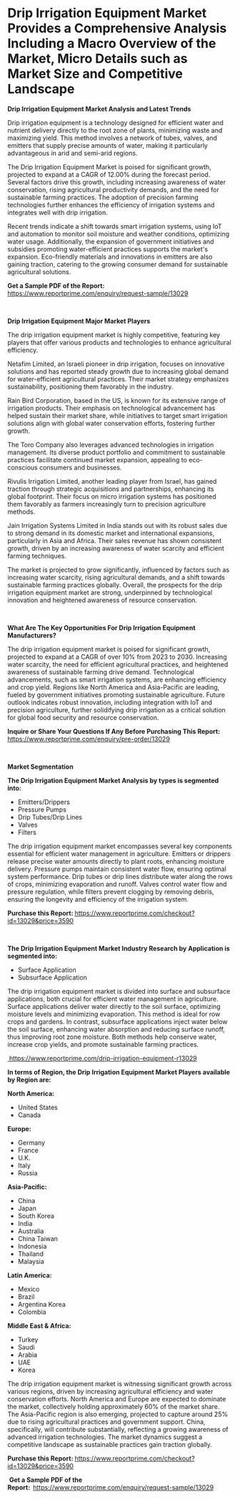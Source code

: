 <p><h1>Drip Irrigation Equipment Market Provides a Comprehensive Analysis Including a Macro Overview of the Market, Micro Details such as Market Size and Competitive Landscape</h1></p><p><strong>Drip Irrigation Equipment Market Analysis and Latest Trends</strong></p>
<p><p>Drip irrigation equipment is a technology designed for efficient water and nutrient delivery directly to the root zone of plants, minimizing waste and maximizing yield. This method involves a network of tubes, valves, and emitters that supply precise amounts of water, making it particularly advantageous in arid and semi-arid regions.</p><p>The Drip Irrigation Equipment Market is poised for significant growth, projected to expand at a CAGR of 12.00% during the forecast period. Several factors drive this growth, including increasing awareness of water conservation, rising agricultural productivity demands, and the need for sustainable farming practices. The adoption of precision farming technologies further enhances the efficiency of irrigation systems and integrates well with drip irrigation.</p><p>Recent trends indicate a shift towards smart irrigation systems, using IoT and automation to monitor soil moisture and weather conditions, optimizing water usage. Additionally, the expansion of government initiatives and subsidies promoting water-efficient practices supports the market's expansion. Eco-friendly materials and innovations in emitters are also gaining traction, catering to the growing consumer demand for sustainable agricultural solutions.</p></p>
<p><strong>Get a Sample PDF of the Report:&nbsp;</strong> <a href="https://www.reportprime.com/enquiry/request-sample/13029?utm_campaign=4440&utm_medium=2&utm_source=Github&utm_content=ia&utm_term=17052025&utm_id=drip-irrigation-equipment">https://www.reportprime.com/enquiry/request-sample/13029</a></p>
<p>&nbsp;</p>
<p><strong>Drip Irrigation Equipment Major Market Players</strong></p>
<p><p>The drip irrigation equipment market is highly competitive, featuring key players that offer various products and technologies to enhance agricultural efficiency. </p><p>Netafim Limited, an Israeli pioneer in drip irrigation, focuses on innovative solutions and has reported steady growth due to increasing global demand for water-efficient agricultural practices. Their market strategy emphasizes sustainability, positioning them favorably in the industry. </p><p>Rain Bird Corporation, based in the US, is known for its extensive range of irrigation products. Their emphasis on technological advancement has helped sustain their market share, while initiatives to target smart irrigation solutions align with global water conservation efforts, fostering further growth.</p><p>The Toro Company also leverages advanced technologies in irrigation management. Its diverse product portfolio and commitment to sustainable practices facilitate continued market expansion, appealing to eco-conscious consumers and businesses.</p><p>Rivulis Irrigation Limited, another leading player from Israel, has gained traction through strategic acquisitions and partnerships, enhancing its global footprint. Their focus on micro irrigation systems has positioned them favorably as farmers increasingly turn to precision agriculture methods.</p><p>Jain Irrigation Systems Limited in India stands out with its robust sales due to strong demand in its domestic market and international expansions, particularly in Asia and Africa. Their sales revenue has shown consistent growth, driven by an increasing awareness of water scarcity and efficient farming techniques.</p><p>The market is projected to grow significantly, influenced by factors such as increasing water scarcity, rising agricultural demands, and a shift towards sustainable farming practices globally. Overall, the prospects for the drip irrigation equipment market are strong, underpinned by technological innovation and heightened awareness of resource conservation.</p></p>
<p>&nbsp;</p>
<p><strong>What Are The Key Opportunities For Drip Irrigation Equipment Manufacturers?</strong></p>
<p><p>The drip irrigation equipment market is poised for significant growth, projected to expand at a CAGR of over 10% from 2023 to 2030. Increasing water scarcity, the need for efficient agricultural practices, and heightened awareness of sustainable farming drive demand. Technological advancements, such as smart irrigation systems, are enhancing efficiency and crop yield. Regions like North America and Asia-Pacific are leading, fueled by government initiatives promoting sustainable agriculture. Future outlook indicates robust innovation, including integration with IoT and precision agriculture, further solidifying drip irrigation as a critical solution for global food security and resource conservation.</p></p>
<p><strong>Inquire or Share Your Questions If Any Before Purchasing This Report:</strong> <a href="https://www.reportprime.com/enquiry/pre-order/13029?utm_campaign=4440&utm_medium=2&utm_source=Github&utm_content=ia&utm_term=17052025&utm_id=drip-irrigation-equipment">https://www.reportprime.com/enquiry/pre-order/13029</a></p>
<p>&nbsp;</p>
<p><strong>Market Segmentation</strong></p>
<p><strong>The Drip Irrigation Equipment Market Analysis by types is segmented into:</strong></p>
<p><ul><li>Emitters/Drippers</li><li>Pressure Pumps</li><li>Drip Tubes/Drip Lines</li><li>Valves</li><li>Filters</li></ul></p>
<p><p>The drip irrigation equipment market encompasses several key components essential for efficient water management in agriculture. Emitters or drippers release precise water amounts directly to plant roots, enhancing moisture delivery. Pressure pumps maintain consistent water flow, ensuring optimal system performance. Drip tubes or drip lines distribute water along the rows of crops, minimizing evaporation and runoff. Valves control water flow and pressure regulation, while filters prevent clogging by removing debris, ensuring the longevity and efficiency of the irrigation system.</p></p>
<p><strong>Purchase this Report:&nbsp;</strong><a href="https://www.reportprime.com/checkout?id=13029&price=3590&utm_campaign=4440&utm_medium=2&utm_source=Github&utm_content=ia&utm_term=17052025&utm_id=drip-irrigation-equipment">https://www.reportprime.com/checkout?id=13029&price=3590</a></p>
<p>&nbsp;</p>
<p><strong>The Drip Irrigation Equipment Market Industry Research by Application is segmented into:</strong></p>
<p><ul><li>Surface Application</li><li>Subsurface Application</li></ul></p>
<p><p>The drip irrigation equipment market is divided into surface and subsurface applications, both crucial for efficient water management in agriculture. Surface applications deliver water directly to the soil surface, optimizing moisture levels and minimizing evaporation. This method is ideal for row crops and gardens. In contrast, subsurface applications inject water below the soil surface, enhancing water absorption and reducing surface runoff, thus improving root zone moisture. Both methods help conserve water, increase crop yields, and promote sustainable farming practices.</p></p>
<p><a href="https://www.reportprime.com/drip-irrigation-equipment-r13029?utm_campaign=4440&utm_medium=2&utm_source=Github&utm_content=ia&utm_term=17052025&utm_id=drip-irrigation-equipment">&nbsp;https://www.reportprime.com/drip-irrigation-equipment-r13029</a></p>
<p><strong>In terms of Region, the Drip Irrigation Equipment Market Players available by Region are:</strong></p>
<p>
    <p> <strong> North America: </strong>
        <ul>
            <li>United States</li>
            <li>Canada</li>
        </ul>
        </p> 
    <p> <strong> Europe: </strong>
        <ul>
            <li>Germany</li>
            <li>France</li>
            <li>U.K.</li>
            <li>Italy</li>
            <li>Russia</li>
        </ul>
        </p> 
    <p> <strong> Asia-Pacific: </strong>
        <ul>
            <li>China</li>
            <li>Japan</li>
            <li>South Korea</li>
            <li>India</li>
            <li>Australia</li>
            <li>China Taiwan</li>
            <li>Indonesia</li>
            <li>Thailand</li>
            <li>Malaysia</li>
        </ul>
        </p> 
    <p> <strong> Latin America: </strong>
        <ul>
            <li>Mexico</li>
            <li>Brazil</li>
            <li>Argentina Korea</li>
            <li>Colombia</li>
        </ul>
        </p> 
    <p> <strong> Middle East & Africa: </strong>
        <ul>
            <li>Turkey</li>
            <li>Saudi</li>
            <li>Arabia</li>
            <li>UAE</li>
            <li>Korea</li>
        </ul>
    </p>
    </p>
<p><p>The drip irrigation equipment market is witnessing significant growth across various regions, driven by increasing agricultural efficiency and water conservation efforts. North America and Europe are expected to dominate the market, collectively holding approximately 60% of the market share. The Asia-Pacific region is also emerging, projected to capture around 25% due to rising agricultural practices and government support. China, specifically, will contribute substantially, reflecting a growing awareness of advanced irrigation technologies. The market dynamics suggest a competitive landscape as sustainable practices gain traction globally.</p></p>
<p><strong>Purchase this Report: </strong><a href="https://www.reportprime.com/checkout?id=13029&price=3590&utm_campaign=4440&utm_medium=2&utm_source=Github&utm_content=ia&utm_term=17052025&utm_id=drip-irrigation-equipment">https://www.reportprime.com/checkout?id=13029&price=3590</a></p>
<p>&nbsp;<strong>Get a Sample PDF of the Report:&nbsp;&nbsp;</strong><a href="https://www.reportprime.com/enquiry/request-sample/13029?utm_campaign=4440&utm_medium=2&utm_source=Github&utm_content=ia&utm_term=17052025&utm_id=drip-irrigation-equipment">https://www.reportprime.com/enquiry/request-sample/13029</a></p>
<p><strong></strong></p>
<p><p></p><p></p><p></p></p>